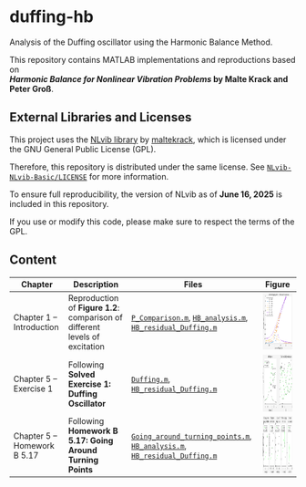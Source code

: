# duffing-hb
Analysis of the Duffing oscillator using the Harmonic Balance Method.

This repository contains MATLAB implementations and reproductions based on  
**_Harmonic Balance for Nonlinear Vibration Problems_ by Malte Krack and Peter Groß**.


## External Libraries and Licenses 

This project uses the [NLvib library](https://github.com/maltekrack/NLvib/) by [maltekrack](https://github.com/maltekrack), which is licensed under the GNU General Public License (GPL). 

Therefore, this repository is distributed under the same license. See [`NLvib-NLvib-Basic/LICENSE`](NLvib-NLvib-Basic/LICENSE) for more information.

To ensure full reproducibility, the version of NLvib as of **June 16, 2025** is included in this repository.

If you use or modify this code, please make sure to respect the terms of the GPL.


## Content

| Chapter | Description | Files | Figure |
|--------|-------------|-------|--------|
| Chapter 1 – Introduction | Reproduction of **Figure 1.2**: comparison of different levels of excitation | [`P_Comparison.m`](P_Comparison.m), [`HB_analysis.m`](HB_analysis.m), [`HB_residual_Duffing.m`](HB_residual_Duffing.m) | [<img src="figures/Comparison_excitation_levels.png" height="100">](figures/Comparison_excitation_levels.png) |
| Chapter 5 – Exercise 1 | Following **Solved Exercise 1: Duffing Oscillator** | [`Duffing.m`](Duffing.m), [`HB_residual_Duffing.m`](HB_residual_Duffing.m) | [<img src="figures/Comparison_analytical_single-term_vs_numerical_high-order_HB.png" height="100">](figures/Comparison_analytical_single-term_vs_numerical_high-order_HB.png) |
| Chapter 5 – Homework B 5.17 | Following **Homework B 5.17: Going Around Turning Points** | [`Going_around_turning_points.m`](Going_around_turning_points.m), [`HB_analysis.m`](HB_analysis.m), [`HB_residual_Duffing.m`](HB_residual_Duffing.m) | [<img src="figures/Going_around_turning_points.png" height="100">](figures/Going_around_turning_points.png) |


